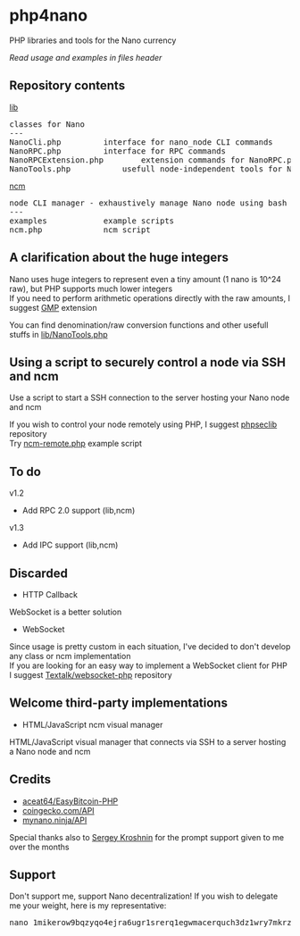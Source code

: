 # php4nano
PHP libraries and tools for the Nano currency

*Read usage and examples in files header*

## Repository contents

[lib](lib)

<pre>classes for Nano
---
NanoCli.php			interface for nano_node CLI commands
NanoRPC.php			interface for RPC commands
NanoRPCExtension.php		extension commands for NanoRPC.php
NanoTools.php			usefull node-independent tools for Nano
</pre>

[ncm](ncm)

<pre>node CLI manager - exhaustively manage Nano node using bash
---
examples			example scripts
ncm.php				ncm script
</pre>

## A clarification about the huge integers

Nano uses huge integers to represent even a tiny amount (1 nano is 10^24 raw), but PHP supports much lower integers<br/>
If you need to perform arithmetic operations directly with the raw amounts, I suggest [GMP](https://www.php.net/manual/en/book.gmp.php) extension

You can find denomination/raw conversion functions and other usefull stuffs in [lib/NanoTools.php](lib/NanoTools.php)

## Using a script to securely control a node via SSH and ncm

Use a script to start a SSH connection to the server hosting your Nano node and ncm

If you wish to control your node remotely using PHP, I suggest [phpseclib](https://github.com/phpseclib/phpseclib) repository<br/>
Try [ncm-remote.php](ncm/examples/ncm-remote.php) example script

## To do

v1.2

* Add RPC 2.0 support (lib,ncm)

v1.3

* Add IPC support (lib,ncm)

## Discarded

* HTTP Callback

WebSocket is a better solution

* WebSocket

Since usage is pretty custom in each situation, I've decided to don't develop any class or ncm implementation<br/>
If you are looking for an easy way to implement a WebSocket client for PHP I suggest [Textalk/websocket-php](https://github.com/Textalk/websocket-php) repository

## Welcome third-party implementations

* HTML/JavaScript ncm visual manager

HTML/JavaScript visual manager that connects via SSH to a server hosting a Nano node and ncm

## Credits

* [aceat64/EasyBitcoin-PHP](https://github.com/aceat64/EasyBitcoin-PHP)
* [coingecko.com/API](https://www.coingecko.com/en/api)
* [mynano.ninja/API](https://mynano.ninja/api)

Special thanks also to [Sergey Kroshnin](https://github.com/SergiySW) for the prompt support given to me over the months

## Support

Don't support me, support Nano decentralization! If you wish to delegate me your weight, here is my representative:
<pre>
nano_1mikerow9bqzyqo4ejra6ugr1srerq1egwmacerquch3dz1wry7mkrz4768m
</pre>